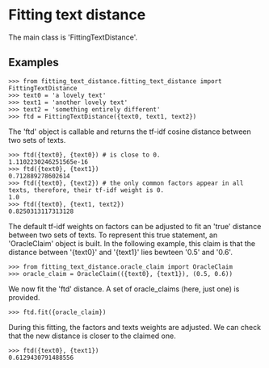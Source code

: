 # Fitting text distance

The main class is 'FittingTextDistance'.

Examples
--------

```
>>> from fitting_text_distance.fitting_text_distance import FittingTextDistance
>>> text0 = 'a lovely text'
>>> text1 = 'another lovely text'
>>> text2 = 'something entirely different'
>>> ftd = FittingTextDistance({text0, text1, text2})
```

The 'ftd' object is callable and returns the tf-idf cosine distance between two sets of texts.

```
>>> ftd({text0}, {text0}) # is close to 0.
1.1102230246251565e-16
>>> ftd({text0}, {text1})
0.712889278602614
>>> ftd({text0}, {text2}) # the only common factors appear in all texts, therefore, their tf-idf weight is 0.
1.0
>>> ftd({text0}, {text1, text2})
0.8250313117313128
```

The default tf-idf weights on factors can be adjusted to fit an 'true' distance between two sets of texts.
To represent this true statement, an 'OracleClaim' object is built.
In the following example, this claim is that the distance between '{text0}' and '{text1}'
lies bewteen '0.5' and '0.6'.

```
>>> from fitting_text_distance.oracle_claim import OracleClaim
>>> oracle_claim = OracleClaim(({text0}, {text1}), (0.5, 0.6))
```

We now fit the 'ftd' distance. A set of oracle_claims (here, just one) is provided.

```
>>> ftd.fit({oracle_claim})
```

During this fitting, the factors and texts weights are adjusted.
We can check that the new distance is closer to the claimed one.

```
>>> ftd({text0}, {text1})
0.6129430791488556
```

<!---
[Github-flavored Markdown](https://guides.github.com/features/mastering-markdown/)
-->
